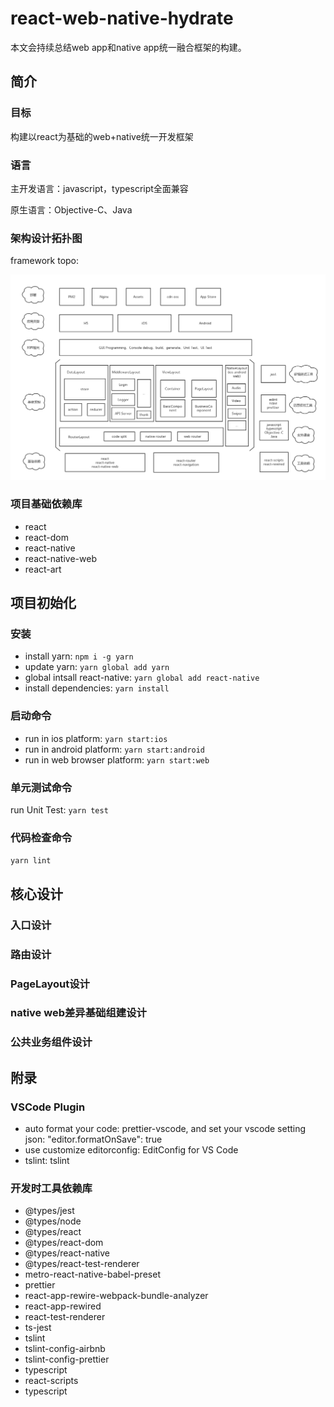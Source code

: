 # react-web-native-hydrate

本文会持续总结web app和native app统一融合框架的构建。

## 简介
### 目标
构建以react为基础的web+native统一开发框架



### 语言
主开发语言：javascript，typescript全面兼容

原生语言：Objective-C、Java



### 架构设计拓扑图

framework topo:

![](https://github.com/TinyDurk/react-web-native-hydrate/blob/master/topoImgs/framework-topo.png)


### 项目基础依赖库
- react
- react-dom
- react-native
- react-native-web
- react-art


## 项目初始化
### 安装
- install yarn: ```npm i -g yarn```
- update yarn: ```yarn global add yarn```
- global intsall react-native: ```yarn global add react-native```
- install dependencies: ```yarn install```


### 启动命令
- run in ios platform: ```yarn start:ios```
- run in android platform: ```yarn start:android```
- run in web browser platform: ```yarn start:web```


### 单元测试命令
run Unit Test: ```yarn test```


### 代码检查命令
```yarn lint```


## 核心设计
### 入口设计


### 路由设计


### PageLayout设计


### native web差异基础组建设计


### 公共业务组件设计


## 附录
### VSCode Plugin
- auto format your code: prettier-vscode, and set your vscode setting json: &quot;editor.formatOnSave&quot;: true
- use customize editorconfig: EditConfig for VS Code
- tslint: tslint


### 开发时工具依赖库
- @types/jest
- @types/node
- @types/react
- @types/react-dom
- @types/react-native
- @types/react-test-renderer
- metro-react-native-babel-preset
- prettier
- react-app-rewire-webpack-bundle-analyzer
- react-app-rewired
- react-test-renderer
- ts-jest
- tslint
- tslint-config-airbnb
- tslint-config-prettier
- typescript
- react-scripts
- typescript
